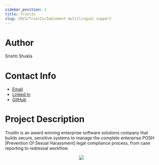 ```yaml
---
sidebar_position: 1
title: TrustIn
slug: 2023/TrustIn/Implement multilingual support
---
```

# Author
Srishti Shukla

# Contact Info
- [Email](mailto:srishtishukla66721@gmail.com)
- [Linked In](https://www.linkedin.com/in/srishti-shukla28/)
- [GitHub](https://github.com/Srishti2128)

# Project Description
TrustIn is an award winning enterprise software solutions company that builds secure, sensitive systems to manage the complete enterprise POSH [Prevention Of Sexual Harassment] legal compliance process, from case reporting to redressal workflow.

<p align="center">
  <img src="https://github.com/Code4GovTech/c4gt-milestones/assets/134908806/d234a196-df08-4b79-a9d5-3525e5884d5b"/>
</p>
